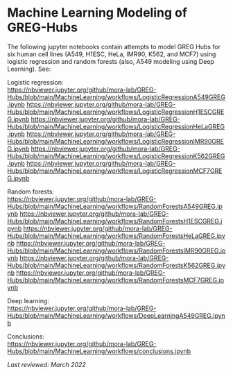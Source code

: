 # Machine Learning Modeling of GREG-Hubs

The following jupyter notebooks contain attempts to model GREG Hubs for six human cell lines (A549, H1ESC, HeLa, IMR90, K562, and MCF7) using logistic regression and random forests (also, A549 modeling using Deep Learning). See:
<br>

Logistic regression:<br>
https://nbviewer.jupyter.org/github/mora-lab/GREG-Hubs/blob/main/MachineLearning/workflows/LogisticRegressionA549GREG.ipynb
https://nbviewer.jupyter.org/github/mora-lab/GREG-Hubs/blob/main/MachineLearning/workflows/LogisticRegressionH1ESCGREG.ipynb
https://nbviewer.jupyter.org/github/mora-lab/GREG-Hubs/blob/main/MachineLearning/workflows/LogisticRegressionHeLaGREG.ipynb
https://nbviewer.jupyter.org/github/mora-lab/GREG-Hubs/blob/main/MachineLearning/workflows/LogisticRegressionIMR90GREG.ipynb
https://nbviewer.jupyter.org/github/mora-lab/GREG-Hubs/blob/main/MachineLearning/workflows/LogisticRegressionK562GREG.ipynb
https://nbviewer.jupyter.org/github/mora-lab/GREG-Hubs/blob/main/MachineLearning/workflows/LogisticRegressionMCF7GREG.ipynb

Random forests:<br>
https://nbviewer.jupyter.org/github/mora-lab/GREG-Hubs/blob/main/MachineLearning/workflows/RandomForestsA549GREG.ipynb
https://nbviewer.jupyter.org/github/mora-lab/GREG-Hubs/blob/main/MachineLearning/workflows/RandomForestsH1ESCGREG.ipynb
https://nbviewer.jupyter.org/github/mora-lab/GREG-Hubs/blob/main/MachineLearning/workflows/RandomForestsHeLaGREG.ipynb
https://nbviewer.jupyter.org/github/mora-lab/GREG-Hubs/blob/main/MachineLearning/workflows/RandomForestsIMR90GREG.ipynb
https://nbviewer.jupyter.org/github/mora-lab/GREG-Hubs/blob/main/MachineLearning/workflows/RandomForestsK562GREG.ipynb
https://nbviewer.jupyter.org/github/mora-lab/GREG-Hubs/blob/main/MachineLearning/workflows/RandomForestsMCF7GREG.ipynb

Deep learning:<br>
https://nbviewer.jupyter.org/github/mora-lab/GREG-Hubs/blob/main/MachineLearning/workflows/DeepLearningA549GREG.ipynb

Conclusions:<br>
https://nbviewer.jupyter.org/github/mora-lab/GREG-Hubs/blob/main/MachineLearning/workflows/conclusions.ipynb

*Last reviewed: March 2022*
